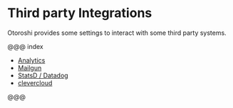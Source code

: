# Third party Integrations

Otoroshi provides some settings to interact with some third party systems.

@@@ index

* [Analytics](./analytics.md)
* [Mailgun](./mailgun.md)
* [StatsD / Datadog](./statsd.md)
* [clevercloud](./clevercloud.md)

@@@
